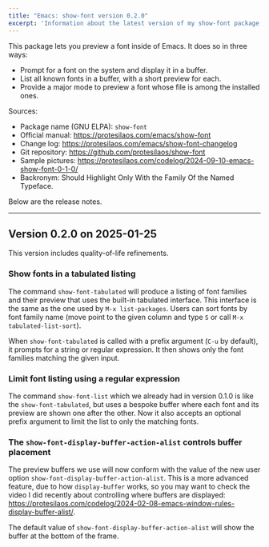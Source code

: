 ```yaml
---
title: "Emacs: show-font version 0.2.0"
excerpt: 'Information about the latest version of my show-font package for GNU Emacs.'
---
```


This package lets you preview a font inside of Emacs. It does so in
three ways:

- Prompt for a font on the system and display it in a buffer.
- List all known fonts in a buffer, with a short preview for each.
- Provide a major mode to preview a font whose file is among the
  installed ones.

Sources:

+ Package name (GNU ELPA): `show-font`
+ Official manual: <https://protesilaos.com/emacs/show-font>
+ Change log: <https://protesilaos.com/emacs/show-font-changelog>
+ Git repository: <https://github.com/protesilaos/show-font>
+ Sample pictures: <https://protesilaos.com/codelog/2024-09-10-emacs-show-font-0-1-0/>
+ Backronym: Should Highlight Only With the Family Of the Named Typeface.

Below are the release notes.

* * *

## Version 0.2.0 on 2025-01-25

This version includes quality-of-life refinements.


### Show fonts in a tabulated listing

The command `show-font-tabulated` will produce a listing of font
families and their preview that uses the built-in tabulated interface.
This interface is the same as the one used by `M-x list-packages`.
Users can sort fonts by font family name (move point to the given
column and type `S` or call `M-x tabulated-list-sort`).

When `show-font-tabulated` is called with a prefix argument (`C-u` by
default), it prompts for a string or regular expression. It then shows
only the font families matching the given input.


### Limit font listing using a regular expression

The command `show-font-list` which we already had in version 0.1.0 is
like the `show-font-tabulated`, but uses a bespoke buffer where each
font and its preview are shown one after the other. Now it also
accepts an optional prefix argument to limit the list to only the
matching fonts.


### The `show-font-display-buffer-action-alist` controls buffer placement

The preview buffers we use will now conform with the value of the new
user option `show-font-display-buffer-action-alist`. This is a more
advanced feature, due to how `display-buffer` works, so you may want
to check the video I did recently about controlling where buffers are
displayed: <https://protesilaos.com/codelog/2024-02-08-emacs-window-rules-display-buffer-alist/>.

The default value of `show-font-display-buffer-action-alist` will show
the buffer at the bottom of the frame.
